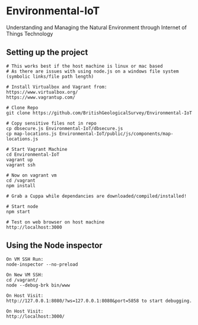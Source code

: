 # Environmental-IoT

Understanding and Managing the Natural Environment through Internet of Things Technology

## Setting up the project

    # This works best if the host machine is linux or mac based
    # As there are issues with using node.js on a windows file system (symbolic links/file path length)

    # Install Virtualbox and Vagrant from:
    https://www.virtualbox.org/
    https://www.vagrantup.com/

    # Clone Repo
    git clone https://github.com/BritishGeologicalSurvey/Environmental-IoT

    # Copy sensitive files not in repo
    cp dbsecure.js Environmental-IoT/dbsecure.js
    cp map-locations.js Environmental-IoT/public/js/components/map-locations.js

    # Start Vagrant Machine
    cd Environmental-IoT
    vagrant up
    vagrant ssh

    # Now on vagrant vm
    cd /vagrant
    npm install

    # Grab a Cuppa while dependancies are downloaded/compiled/installed!

    # Start node
    npm start

    # Test on web browser on host machine
    http://localhost:3000

## Using the Node inspector

    On VM SSH Run:
    node-inspector --no-preload

    On New VM SSH:
    cd /vagrant/
    node --debug-brk bin/www

    On Host Visit:
    http://127.0.0.1:8080/?ws=127.0.0.1:8080&port=5858 to start debugging.

    On Host Visit:
    http://localhost:3000/
